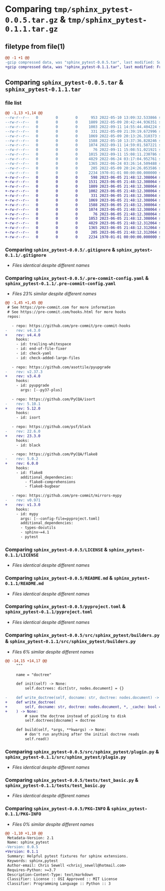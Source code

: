 # Comparing `tmp/sphinx_pytest-0.0.5.tar.gz` & `tmp/sphinx_pytest-0.1.1.tar.gz`

## filetype from file(1)

```diff
@@ -1 +1 @@
-gzip compressed data, was "sphinx_pytest-0.0.5.tar", last modified: Sun Sep 11 15:16:16 2022, max compression
+gzip compressed data, was "sphinx_pytest-0.1.1.tar", last modified: Fri Jan  1 00:00:00 2016, max compression
```

## Comparing `sphinx_pytest-0.0.5.tar` & `sphinx_pytest-0.1.1.tar`

### file list

```diff
@@ -1,13 +1,14 @@
--rw-r--r--   0        0        0      953 2022-05-10 13:09:32.533866 sphinx_pytest-0.0.5/.github/workflows/ci.yml
--rw-r--r--   0        0        0     1809 2022-05-09 20:42:44.936351 sphinx_pytest-0.0.5/.gitignore
--rw-r--r--   0        0        0     1003 2022-09-11 14:55:44.404224 sphinx_pytest-0.0.5/.pre-commit-config.yaml
--rw-r--r--   0        0        0      331 2022-05-09 21:39:19.672996 sphinx_pytest-0.0.5/.vscode/settings.json
--rw-r--r--   0        0        0     1069 2022-05-09 20:13:26.310373 sphinx_pytest-0.0.5/LICENSE
--rw-r--r--   0        0        0     1588 2022-05-10 13:37:36.828246 sphinx_pytest-0.0.5/README.md
--rw-r--r--   0        0        0     1074 2022-09-11 14:59:01.587221 sphinx_pytest-0.0.5/pyproject.toml
--rw-r--r--   0        0        0       76 2022-09-11 15:08:51.021921 sphinx_pytest-0.0.5/src/sphinx_pytest/__init__.py
--rw-r--r--   0        0        0     1015 2022-09-11 15:08:11.230786 sphinx_pytest-0.0.5/src/sphinx_pytest/builders.py
--rw-r--r--   0        0        0     4829 2022-06-24 03:17:04.952761 sphinx_pytest-0.0.5/src/sphinx_pytest/plugin.py
--rw-r--r--   0        0        0     1365 2022-06-24 03:26:14.509488 sphinx_pytest-0.0.5/tests/test_basic.py
--rw-r--r--   0        0        0      205 2022-05-09 20:24:26.053586 sphinx_pytest-0.0.5/tox.ini
--rw-r--r--   0        0        0     2234 1970-01-01 00:00:00.000000 sphinx_pytest-0.0.5/PKG-INFO
+-rw-r--r--   0        0        0      598 2023-06-05 21:48:12.308064 sphinx_pytest-0.1.1/.github/dependabot.yml
+-rw-r--r--   0        0        0     1531 2023-06-05 21:48:12.308064 sphinx_pytest-0.1.1/.github/workflows/ci.yml
+-rw-r--r--   0        0        0     1809 2023-06-05 21:48:12.308064 sphinx_pytest-0.1.1/.gitignore
+-rw-r--r--   0        0        0     1002 2023-06-05 21:48:12.308064 sphinx_pytest-0.1.1/.pre-commit-config.yaml
+-rw-r--r--   0        0        0      331 2023-06-05 21:48:12.308064 sphinx_pytest-0.1.1/.vscode/settings.json
+-rw-r--r--   0        0        0     1069 2023-06-05 21:48:12.308064 sphinx_pytest-0.1.1/LICENSE
+-rw-r--r--   0        0        0     1588 2023-06-05 21:48:12.308064 sphinx_pytest-0.1.1/README.md
+-rw-r--r--   0        0        0     1074 2023-06-05 21:48:12.308064 sphinx_pytest-0.1.1/pyproject.toml
+-rw-r--r--   0        0        0       76 2023-06-05 21:48:12.308064 sphinx_pytest-0.1.1/src/sphinx_pytest/__init__.py
+-rw-r--r--   0        0        0     1053 2023-06-05 21:48:12.308064 sphinx_pytest-0.1.1/src/sphinx_pytest/builders.py
+-rw-r--r--   0        0        0     4829 2023-06-05 21:48:12.312064 sphinx_pytest-0.1.1/src/sphinx_pytest/plugin.py
+-rw-r--r--   0        0        0     1365 2023-06-05 21:48:12.312064 sphinx_pytest-0.1.1/tests/test_basic.py
+-rw-r--r--   0        0        0      205 2023-06-05 21:48:12.312064 sphinx_pytest-0.1.1/tox.ini
+-rw-r--r--   0        0        0     2234 1970-01-01 00:00:00.000000 sphinx_pytest-0.1.1/PKG-INFO
```

### Comparing `sphinx_pytest-0.0.5/.gitignore` & `sphinx_pytest-0.1.1/.gitignore`

 * *Files identical despite different names*

### Comparing `sphinx_pytest-0.0.5/.pre-commit-config.yaml` & `sphinx_pytest-0.1.1/.pre-commit-config.yaml`

 * *Files 23% similar despite different names*

```diff
@@ -1,45 +1,45 @@
 # See https://pre-commit.com for more information
 # See https://pre-commit.com/hooks.html for more hooks
 repos:
 
   - repo: https://github.com/pre-commit/pre-commit-hooks
-    rev: v4.3.0
+    rev: v4.4.0
     hooks:
     - id: trailing-whitespace
     - id: end-of-file-fixer
     - id: check-yaml
     - id: check-added-large-files
 
   - repo: https://github.com/asottile/pyupgrade
-    rev: v2.37.3
+    rev: v3.4.0
     hooks:
     - id: pyupgrade
       args: [--py37-plus]
 
   - repo: https://github.com/PyCQA/isort
-    rev: 5.10.1
+    rev: 5.12.0
     hooks:
     - id: isort
 
   - repo: https://github.com/psf/black
-    rev: 22.6.0
+    rev: 23.3.0
     hooks:
     - id: black
 
   - repo: https://github.com/PyCQA/flake8
-    rev: 5.0.2
+    rev: 6.0.0
     hooks:
     - id: flake8
       additional_dependencies:
         - flake8-comprehensions
         - flake8-bugbear
 
   - repo: https://github.com/pre-commit/mirrors-mypy
-    rev: v0.971
+    rev: v1.3.0
     hooks:
     - id: mypy
       args: [--config-file=pyproject.toml]
       additional_dependencies:
       - types-docutils
       - sphinx~=4.1
       - pytest
```

### Comparing `sphinx_pytest-0.0.5/LICENSE` & `sphinx_pytest-0.1.1/LICENSE`

 * *Files identical despite different names*

### Comparing `sphinx_pytest-0.0.5/README.md` & `sphinx_pytest-0.1.1/README.md`

 * *Files identical despite different names*

### Comparing `sphinx_pytest-0.0.5/pyproject.toml` & `sphinx_pytest-0.1.1/pyproject.toml`

 * *Files identical despite different names*

### Comparing `sphinx_pytest-0.0.5/src/sphinx_pytest/builders.py` & `sphinx_pytest-0.1.1/src/sphinx_pytest/builders.py`

 * *Files 6% similar despite different names*

```diff
@@ -14,15 +14,17 @@
     """
 
     name = "doctree"
 
     def init(self) -> None:
         self.doctrees: dict[str, nodes.document] = {}
 
-    def write_doctree(self, docname: str, doctree: nodes.document) -> None:
+    def write_doctree(
+        self, docname: str, doctree: nodes.document, *, _cache: bool = True
+    ) -> None:
         # save the doctree instead of pickling to disk
         self.doctrees[docname] = doctree
 
     def build(self, *args, **kwargs) -> None:
         # don't run anything after the initial doctree reads
         self.read()
```

### Comparing `sphinx_pytest-0.0.5/src/sphinx_pytest/plugin.py` & `sphinx_pytest-0.1.1/src/sphinx_pytest/plugin.py`

 * *Files identical despite different names*

### Comparing `sphinx_pytest-0.0.5/tests/test_basic.py` & `sphinx_pytest-0.1.1/tests/test_basic.py`

 * *Files identical despite different names*

### Comparing `sphinx_pytest-0.0.5/PKG-INFO` & `sphinx_pytest-0.1.1/PKG-INFO`

 * *Files 0% similar despite different names*

```diff
@@ -1,10 +1,10 @@
 Metadata-Version: 2.1
 Name: sphinx_pytest
-Version: 0.0.5
+Version: 0.1.1
 Summary: Helpful pytest fixtures for sphinx extensions.
 Keywords: sphinx,pytest
 Author-email: Chris Sewell <chrisj_sewell@hotmail.com>
 Requires-Python: >=3.7
 Description-Content-Type: text/markdown
 Classifier: License :: OSI Approved :: MIT License
 Classifier: Programming Language :: Python :: 3
```

